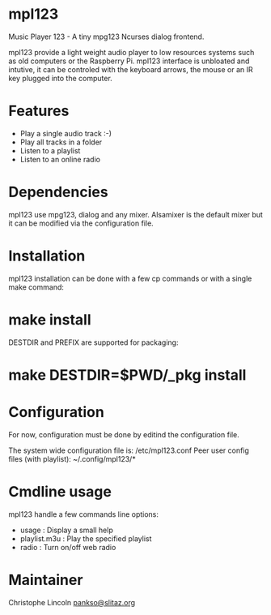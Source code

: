 mpl123
======

Music Player 123 - A tiny mpg123 Ncurses dialog frontend.

mpl123 provide a light weight audio player to low resources systems such
as old computers or the Raspberry Pi. mpl123 interface is unbloated and 
intutive, it can be controled with the keyboard arrows, the mouse or an
IR key plugged into the computer.

Features
========

  * Play a single audio track :-)
  * Play all tracks in a folder
  * Listen to a playlist
  * Listen to an online radio

Dependencies
============
mpl123 use mpg123, dialog and any mixer. Alsamixer is the default mixer
but it can be modified via the configuration file.

Installation
============
mpl123 installation can be done with a few cp commands or with a single
make command:

# make install

DESTDIR and PREFIX are supported for packaging:

# make DESTDIR=$PWD/_pkg install

Configuration
=============
For now, configuration must be done by editind the configuration file.

The system wide configuration file is: /etc/mpl123.conf
Peer user config files (with playlist): ~/.config/mpl123/*

Cmdline usage
=============
mpl123 handle a few commands line options:

  * usage         : Display a small help
  * playlist.m3u  : Play the specified playlist
  * radio         : Turn on/off web radio

Maintainer
==========
Christophe Lincoln <pankso@slitaz.org>
